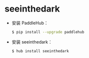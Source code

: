 # seeinthedark
* 安装 PaddleHub：

    ```bash
    $ pip install --upgrade paddlehub
    ```

* 安装 seeinthedark：

    ```bash
    $ hub install seeinthedark
    ```
